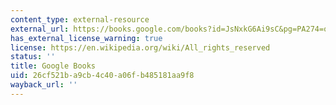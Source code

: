 ```yaml
---
content_type: external-resource
external_url: https://books.google.com/books?id=JsNxkG6Ai9sC&pg=PA274=onepage#v=onepage&q&f=false
has_external_license_warning: true
license: https://en.wikipedia.org/wiki/All_rights_reserved
status: ''
title: Google Books
uid: 26cf521b-a9cb-4c40-a06f-b485181aa9f8
wayback_url: ''
---
```

